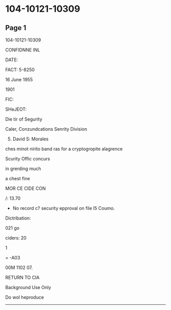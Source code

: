 # 104-10121-10309

## Page 1

104-10121-10309

CONFIDNNE INL

DATE:

FACT: 5-8250

16 June 1955

1901

FIC:

SHeJEOT:

Die tir of Segurity

Caler, Conzundcations Senrity Division

5. David S: Morales

ches minot nirito band ras for a cryptogropite alagrence

Scurity Offic concurs

in grerding much

a chest fine

MOR CE CIDE CON

/: 13.70

* No record c? security epproval on file I5 Coumo.

Dictribation:

021 go

ciders: 20

1

= -A03

00M 1102 07.

RETURN TO CIA

Background Use Only

Do wol heproduce

---

